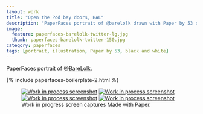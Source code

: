 ```yaml
---
layout: work
title: "Open the Pod bay doors, HAL"
description: "PaperFaces portrait of @barelolk drawn with Paper by 53 on an iPad."
image: 
  feature: paperfaces-barelolk-twitter-lg.jpg
  thumb: paperfaces-barelolk-twitter-150.jpg
category: paperfaces
tags: [portrait, illustration, Paper by 53, black and white]
---
```


PaperFaces portrait of [@BareLolk](http://twitter.com/BareLolk).

{% include paperfaces-boilerplate-2.html %}

<figure class="third">
	<a href="{{ site.url }}/images/paperfaces-barelolk-process-1-lg.jpg"><img src="{{ site.url }}/images/paperfaces-barelolk-process-1-600.jpg" alt="Work in process screenshot"></a>
	<a href="{{ site.url }}/images/paperfaces-barelolk-process-2-lg.jpg"><img src="{{ site.url }}/images/paperfaces-barelolk-process-2-600.jpg" alt="Work in process screenshot"></a>
	<a href="{{ site.url }}/images/paperfaces-barelolk-process-3-lg.jpg"><img src="{{ site.url }}/images/paperfaces-barelolk-process-3-600.jpg" alt="Work in process screenshot"></a>
	<a href="{{ site.url }}/images/paperfaces-barelolk-process-4-lg.jpg"><img src="{{ site.url }}/images/paperfaces-barelolk-process-4-600.jpg" alt="Work in process screenshot"></a>
	<figcaption>Work in progress screen captures Made with Paper.</figcaption>
</figure>